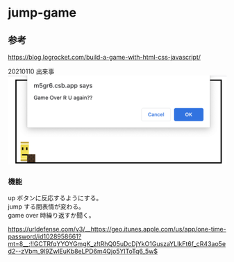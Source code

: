 # jump-game

## 参考

https://blog.logrocket.com/build-a-game-with-html-css-javascript/

20210110 出来事
![jump2](/screen/jump2.png)

### 機能

up ボタンに反応するようにする。  
jump する間表情が変わる。  
game over 時繰り返すか聞く。

https://urldefense.com/v3/__https://geo.itunes.apple.com/us/app/one-time-password/id1028958661?mt=8__;!!GCTRfqYYOYGmgK_z!tRhQ05uDcDjYkO1GuszaYLIkFt6f_cR43ao5ed2--zVbm_9l9ZwlEuKb8eLPD6m4Qjo5YlToTq6_5w$ 
